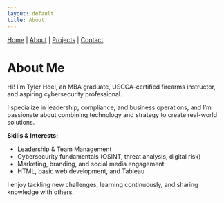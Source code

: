 ```yaml
---
layout: default
title: About
---
```


<nav>
  <a href="/">Home</a> |
  <a href="/about.html">About</a> |
  <a href="/projects.html">Projects</a> |
  <a href="/contact.html">Contact</a>
</nav>

# About Me

Hi! I’m Tyler Hoel, an MBA graduate, USCCA-certified firearms instructor, and aspiring cybersecurity professional.  

I specialize in leadership, compliance, and business operations, and I’m passionate about combining technology and strategy to create real-world solutions.  

**Skills & Interests:**  
- Leadership & Team Management  
- Cybersecurity fundamentals (OSINT, threat analysis, digital risk)  
- Marketing, branding, and social media engagement  
- HTML, basic web development, and Tableau  

I enjoy tackling new challenges, learning continuously, and sharing knowledge with others.  
